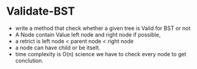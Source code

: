 # Validate-BST
- write a method that check whether a given tree is Valid for BST or not
- A Node contain Value left node and right node if possible, 
- a retrict is left node < parent node < right node
- a node can have child or be itselt.
- time complexity is O(n) science we have to check every node to get conclution.

